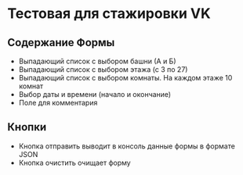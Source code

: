 # Тестовая для стажировки VK

## Содержание Формы

  * Выпадающий список с выбором башни (А и Б)
  * Выпадающий список с выбором этажа (с 3 по 27)
  * Выпадающий список с выбором комнаты. На каждом этаже 10 комнат
  * Выбор даты и времени (начало и окончание)
  * Поле для комментария

## Кнопки
  * Кнопка отправить выводит в консоль данные формы в формате JSON
  * Кнопка очистить очищает форму

